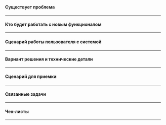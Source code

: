 #### **Существует проблема**

___

#### **Кто будет работать с новым функционалом**

___

#### **Сценарий работы пользователя с системой**

___

#### **Вариант решения и технические детали**

___

#### **Сценарий для приемки**

___

#### **Связанные задачи**

___

#### **Чек-листы**

___

<!----!Пометь задачу!
Добавить метки:
 - ~"New feature"
 - Метку подсистемы
 - Метку проекта (по необходимости)
----->

<!----Подсказки
Существует проблема.
 - Описание проблемы/ситуации на уровне требований/бизнес-сценария

Кто будет работать с новым функционалом.
 - Ключевые пользователи и описание их рабочих мест (Киоск, ТСД и тп)
 - Профиль доступа

Вариант решения и технические детали.
 - Консультант
    - может предложить вариант реализации задачи на уровне объектов системы
 - Программист
    - описывает итоговый вариант ТЗ на уровне объектов системы

Связанные задачи
 - Заполнение раздела можно пропустить
 - Ссылки на связанные задачи. Можно использовать раздел `Linked issues` - `relate (относится к)`

Чек-листы.
 - Скопировать код в задачу из раздела `Для вставки в ишуз` соответствующего задаче чек-листа.
    - [Разработка нового документа](https://konstanta.gitlab.io/wiki/create/checklists/CreateDocument/)
    - [Проверка формы списка документа/справочника](https://konstanta.gitlab.io/wiki/create/forms/ListForm/)
    - [Проверка формы элемента документа/справочника](https://konstanta.gitlab.io/wiki/create/forms/ElementForm/)
    - [Проверка интерфейса формы](https://konstanta.gitlab.io/wiki/create/forms/UICheckList/readme/)
----->
